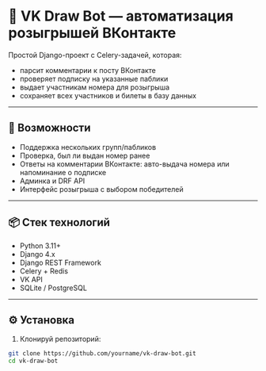 # 🎉 VK Draw Bot — автоматизация розыгрышей ВКонтакте

Простой Django-проект с Celery-задачей, которая:

- парсит комментарии к посту ВКонтакте
- проверяет подписку на указанные паблики
- выдает участникам номера для розыгрыша
- сохраняет всех участников и билеты в базу данных

---

## 🚀 Возможности

- Поддержка нескольких групп/пабликов
- Проверка, был ли выдан номер ранее
- Ответы на комментарии ВКонтакте: авто-выдача номера или напоминание о подписке
- Админка и DRF API
- Интерфейс розыгрыша с выбором победителей

---

## 📦 Стек технологий

- Python 3.11+
- Django 4.x
- Django REST Framework
- Celery + Redis
- VK API
- SQLite / PostgreSQL

---

## ⚙️ Установка

1. Клонируй репозиторий:

```bash
git clone https://github.com/yourname/vk-draw-bot.git
cd vk-draw-bot
```
